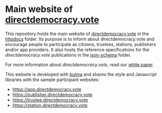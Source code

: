 # Main website of [directdemocracy.vote](https://directdemocracy.vote)

This repository holds the main website of [directdemocracy.vote](https://directdemocracy.vote) in the [httpdocs](https://github.com/directdemocracy-vote/www/tree/master/httpdocs) folder.
Its purpose is to inform about directdemocracy.vote and encourage people to participate as citizens, trustees, stations, publishers and/or app providers.
It also hosts the reference specifications for the *directdemocracy.vote* publications in the [json-schema](https://github.com/directdemocracy-vote/www/tree/master/httpdocs/json-schema) folder.

For more information about *directdemocracy.vote*, read our [white paper](https://github.com/directdemocracy-vote/www/wiki/White-Paper).

This website is developed with [bulma](https://bulma.io) and shares the style and Javascript libraries with the sample participant websites:
- https://app.directdemocracy.vote
- https://publisher.directdemocracy.vote
- https://trustee.directdemocracy.vote
- https://station.directdemocracy.vote
